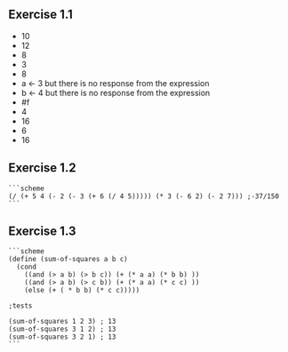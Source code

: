 ## Exercise 1.1
* 10
* 12
* 8
* 3
* 8
* a <- 3 but there is no response from the expression
* b <- 4 but there is no response from the expression
* #f
* 4
* 16
* 6
* 16

## Exercise 1.2
    ```scheme
    (/ (+ 5 4 (- 2 (- 3 (+ 6 (/ 4 5))))) (* 3 (- 6 2) (- 2 7))) ;-37/150
    ```

## Exercise 1.3
    ```scheme
    (define (sum-of-squares a b c)
      (cond
        ((and (> a b) (> b c)) (+ (* a a) (* b b) ))
        ((and (> a b) (> c b)) (+ (* a a) (* c c) ))
        (else (+ ( * b b) (* c c)))))

    ;tests

    (sum-of-squares 1 2 3) ; 13
    (sum-of-squares 3 1 2) ; 13
    (sum-of-squares 3 2 1) ; 13
    ```
